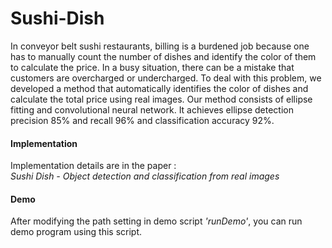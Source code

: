 # Sushi-Dish

In conveyor belt sushi restaurants, billing is a burdened job because one has to manually count the number of dishes and identify the color of them to calculate the price. In a busy situation, there can be a mistake that customers are overcharged or undercharged. To deal with this problem, we developed a method that automatically identifies the color of dishes and calculate the total price using real images. Our method consists of ellipse fitting and convolutional neural network. It achieves ellipse detection precision 85% and recall 96% and classification accuracy 92%.

#### Implementation

Implementation details are in the paper :  
*Sushi Dish - Object detection and classification from real images*

#### Demo

After modifying the path setting in demo script *'runDemo'*, you can run demo program using this script.
